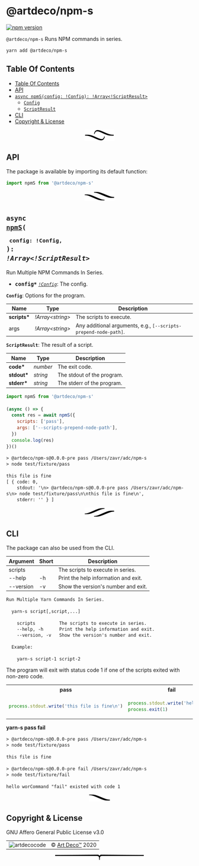 # @artdeco/npm-s

[![npm version](https://badge.fury.io/js/%40artdeco%2Fnpm-s.svg)](https://www.npmjs.com/package/@artdeco/npm-s)

`@artdeco/npm-s` Runs NPM commands in series.

```sh
yarn add @artdeco/npm-s
```

## Table Of Contents

- [Table Of Contents](#table-of-contents)
- [API](#api)
- [`async npmS(config: !Config): !Array<!ScriptResult>`](#async-npmsconfig-config-arrayscriptresult)
  * [`Config`](#type-config)
  * [`ScriptResult`](#type-scriptresult)
- [CLI](#cli)
- [Copyright & License](#copyright--license)

<p align="center"><a href="#table-of-contents">
  <img src="/.documentary/section-breaks/0.svg?sanitize=true">
</a></p>

## API

The package is available by importing its default function:

```js
import npmS from '@artdeco/npm-s'
```

<p align="center"><a href="#table-of-contents">
  <img src="/.documentary/section-breaks/1.svg?sanitize=true">
</a></p>

## <code>async <ins>npmS</ins>(</code><sub><br/>&nbsp;&nbsp;`config: !Config,`<br/></sub><code>): <i>!Array<!ScriptResult></i></code>
Run Multiple NPM Commands In Series.

 - <kbd><strong>config*</strong></kbd> <em><code><a href="#type-config" title="Options for the program.">!Config</a></code></em>: The config.

__<a name="type-config">`Config`</a>__: Options for the program.


|     Name     |             Type              |                           Description                            |
| ------------ | ----------------------------- | ---------------------------------------------------------------- |
| __scripts*__ | <em>!Array&lt;string&gt;</em> | The scripts to execute.                                          |
| args         | <em>!Array&lt;string&gt;</em> | Any additional arguments, e.g., `[--scripts-prepend-node-path]`. |


__<a name="type-scriptresult">`ScriptResult`</a>__: The result of a script.


|    Name     |      Type       |        Description         |
| ----------- | --------------- | -------------------------- |
| __code*__   | <em>number</em> | The exit code.             |
| __stdout*__ | <em>string</em> | The stdout of the program. |
| __stderr*__ | <em>string</em> | The stderr of the program. |

```js
import npmS from '@artdeco/npm-s'

(async () => {
  const res = await npmS({
    scripts: ['pass'],
    args: ['--scripts-prepend-node-path'],
  })
  console.log(res)
})()
```
```
> @artdeco/npm-s@0.0.0-pre pass /Users/zavr/adc/npm-s
> node test/fixture/pass

this file is fine
[ { code: 0,
    stdout: '\n> @artdeco/npm-s@0.0.0-pre pass /Users/zavr/adc/npm-s\n> node test/fixture/pass\n\nthis file is fine\n',
    stderr: '' } ]
```

<p align="center"><a href="#table-of-contents">
  <img src="/.documentary/section-breaks/2.svg?sanitize=true">
</a></p>

## CLI

The package can also be used from the CLI.

<table>
 <thead>
  <tr>
   <th>Argument</th> 
   <th>Short</th>
   <th>Description</th>
  </tr>
 </thead>
  <tr>
   <td>scripts</td>
   <td></td>
   <td>The scripts to execute in series.</td>
  </tr>
  <tr>
   <td>--help</td>
   <td>-h</td>
   <td>Print the help information and exit.</td>
  </tr>
  <tr>
   <td>--version</td>
   <td>-v</td>
   <td>Show the version's number and exit.</td>
  </tr>
</table>

```
Run Multiple Yarn Commands In Series.

  yarn-s script[,script,...]

	scripts      	The scripts to execute in series.
	--help, -h   	Print the help information and exit.
	--version, -v	Show the version's number and exit.

  Example:

    yarn-s script-1 script-2
```

The program will exit with status code 1 if one of the scripts exited with non-zero code.

<table>
<tr><th>pass</th><th>fail</th></tr>
<tr><td>

```js
process.stdout.write('this file is fine\n')
```
</td>
<td>

```js
process.stdout.write('hello wor')
process.exit(1)
```
</td></tr>
</table>

**yarn-s pass fail**

```
> @artdeco/npm-s@0.0.0-pre pass /Users/zavr/adc/npm-s
> node test/fixture/pass

this file is fine

> @artdeco/npm-s@0.0.0-pre fail /Users/zavr/adc/npm-s
> node test/fixture/fail

hello worCommand "fail" existed with code 1
```

<p align="center"><a href="#table-of-contents">
  <img src="/.documentary/section-breaks/3.svg?sanitize=true">
</a></p>

## Copyright & License

GNU Affero General Public License v3.0

<table>
  <tr>
    <td><img src="https://avatars3.githubusercontent.com/u/38815725?v=4&amp;s=100" alt="artdecocode"></td>
    <td>© <a href="https://www.artd.eco">Art Deco™</a> 2020</td>
  </tr>
</table>

<p align="center"><a href="#table-of-contents">
  <img src="/.documentary/section-breaks/-1.svg?sanitize=true">
</a></p>